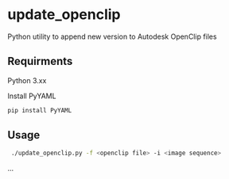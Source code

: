 # update_openclip

Python utility to append new version to Autodesk  OpenClip files

## Requirments
Python 3.xx

Install PyYAML

```bash
pip install PyYAML
```

## Usage

```bash
 ./update_openclip.py -f <openclip file> -i <image sequence>
```

...
